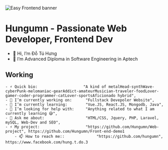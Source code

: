 ![Easy Frontend banner](https://thumbs.dreamstime.com/b/web-development-concept-web-site-coding-full-stack-programing-web-security-usability-platform-testing-web-developer-209521403.jpg)
# Hungumn - Passionate Web Developer, Frontend Dev
- 👋 Hi, I’m Đỗ Tú Hưng
- 👀 I’m Advanced Diploma in Software Engineering in Aptech
## Working
  	- ⚡ Quick bio:                    "A kind of metalHead-synthWave-cyberPunk-melomaniac-gearAddict-amateurMusician-traveler-foodLover-gamer-coder-programmer-catLover-sportsAficionado hybrid",
	- 🔭 I’m currently working on:      "Fullstack Devepoler Website",
	- 🌱 I’m currently learning:        "Vue.JS, React.JS, Mongodb, Java",
	- 🤔 I’m looking for help with:     "Anything related to what I am currently learning 😅",
	- 💬 Ask me about:                  "HTML/CSS, Jquery, PHP, Laravel, mySQL, Web-Dev and SEO",
	- ⚡ My project:	                   "https://github.com/Hungumn/Web-project", https://github.com/Hungumn/Front-end-demo1			
        - 📫 How to reach me::              "https://github.com/hungumn", https://www.facebook.com/hung.t.do.3
